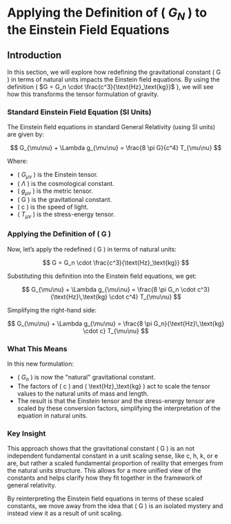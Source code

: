 # Applying the Definition of \( $G_N$ \) to the Einstein Field Equations

## Introduction

In this section, we will explore how redefining the gravitational constant \( G \) in terms of natural units impacts the Einstein field equations. By using the definition \( $G = G_n \cdot \frac{c^3}{\text{Hz}_\text{kg}}$ \), we will see how this transforms the tensor formulation of gravity.

### Standard Einstein Field Equation (SI Units)

The Einstein field equations in standard General Relativity (using SI units) are given by:

$$
G_{\mu\nu} + \Lambda g_{\mu\nu} = \frac{8 \pi G}{c^4} T_{\mu\nu}
$$

Where:
- \( $G_{\mu\nu}$ \) is the Einstein tensor.
- \( $\Lambda$ \) is the cosmological constant.
- \( $g_{\mu\nu}$ \) is the metric tensor.
- \( G \) is the gravitational constant.
- \( c \) is the speed of light.
- \( $T_{\mu\nu}$ \) is the stress-energy tensor.

### Applying the Definition of \( G \)

Now, let’s apply the redefined \( G \) in terms of natural units:

$$ G = G_n \cdot \frac{c^3}{\text{Hz}_\text{kg}} $$

Substituting this definition into the Einstein field equations, we get:

$$
G_{\mu\nu} + \Lambda g_{\mu\nu} = \frac{8 \pi G_n \cdot c^3}{\text{Hz}\,\text{kg} \cdot c^4} T_{\mu\nu}
$$

Simplifying the right-hand side:

$$
G_{\mu\nu} + \Lambda g_{\mu\nu} = \frac{8 \pi G_n}{\text{Hz}\,\text{kg} \cdot c} T_{\mu\nu}
$$

### What This Means

In this new formulation:
- \( $G_n$ \) is now the "natural" gravitational constant.
- The factors of \( c \) and \( \text{Hz}_\text{kg} \) act to scale the tensor values to the natural units of mass and length.
- The result is that the Einstein tensor and the stress-energy tensor are scaled by these conversion factors, simplifying the interpretation of the equation in natural units.

### Key Insight

This approach shows that the gravitational constant \( G \) is an not independent fundamental constant in a unit scaling sense, like c, h, k, or e are, but rather a scaled fundamental proportion of reality that emerges from the natural units structure. This allows for a more unified view of the constants and helps clarify how they fit together in the framework of general relativity.

By reinterpreting the Einstein field equations in terms of these scaled constants, we move away from the idea that \( G \) is an isolated mystery and instead view it as a result of unit scaling.
